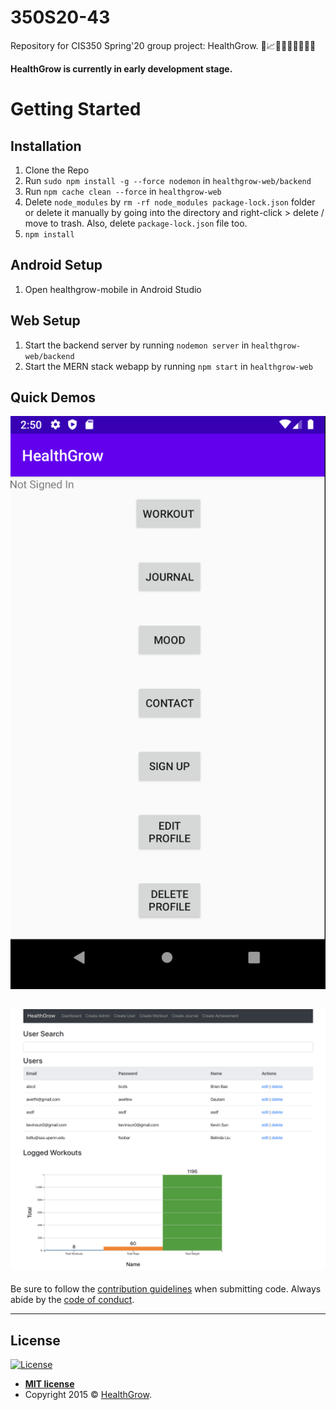 # 350S20-43
Repository for CIS350 Spring'20 group project: HealthGrow. :seedling::chart_with_upwards_trend::rocket::evergreen_tree::palm_tree::cactus::deciduous_tree::blossom::cherry_blossom:

**HealthGrow is currently in early development stage.**

# Getting Started

## Installation
1. Clone the Repo 
2. Run `sudo npm install -g --force nodemon` in `healthgrow-web/backend`
3. Run `npm cache clean --force` in `healthgrow-web`
4. Delete `node_modules` by `rm -rf node_modules package-lock.json` folder or delete it manually by going into the directory and right-click > delete / move to trash. Also, delete `package-lock.json` file too.
5. `npm install`

## Android Setup
1. Open healthgrow-mobile in Android Studio

## Web Setup
1. Start the backend server by running `nodemon server` in `healthgrow-web/backend`
2. Start the MERN stack webapp by running `npm start` in `healthgrow-web`

## Quick Demos
![Mobile App](docs/img/mobile_app.png)

![Admin Dashboard](docs/img/admin_dashboard.png)
---

Be sure to follow the [contribution guidelines](CONTRIBUTING.md) when submitting code. Always abide by the [code of conduct](CODE_OF_CONDUCT.md).

---

## License

[![License](http://img.shields.io/:license-mit-blue.svg?style=flat-square)](http://badges.mit-license.org)

- **[MIT license](http://opensource.org/licenses/mit-license.php)**
- Copyright 2015 © <a href="">HealthGrow</a>.